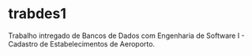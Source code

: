 # trabdes1
Trabalho intregado de Bancos de Dados com Engenharia de Software I - Cadastro de Estabelecimentos de Aeroporto.
